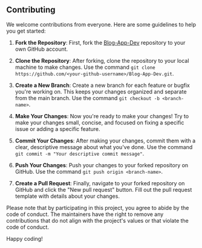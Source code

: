## Contributing

We welcome contributions from everyone. Here are some guidelines to help you get started:

1. **Fork the Repository**: First, fork the [Blog-App-Dev](https://github.com/Retrokiller543/Blog-App-Dev) repository to your own GitHub account.

2. **Clone the Repository**: After forking, clone the repository to your local machine to make changes. Use the command `git clone https://github.com/<your-github-username>/Blog-App-Dev.git`.

3. **Create a New Branch**: Create a new branch for each feature or bugfix you're working on. This keeps your changes organized and separate from the main branch. Use the command `git checkout -b <branch-name>`.

4. **Make Your Changes**: Now you're ready to make your changes! Try to make your changes small, concise, and focused on fixing a specific issue or adding a specific feature.

5. **Commit Your Changes**: After making your changes, commit them with a clear, descriptive message about what you've done. Use the command `git commit -m "Your descriptive commit message"`.

6. **Push Your Changes**: Push your changes to your forked repository on GitHub. Use the command `git push origin <branch-name>`.

7. **Create a Pull Request**: Finally, navigate to your forked repository on GitHub and click the "New pull request" button. Fill out the pull request template with details about your changes.

Please note that by participating in this project, you agree to abide by the code of conduct. The maintainers have the right to remove any contributions that do not align with the project's values or that violate the code of conduct.

Happy coding!

